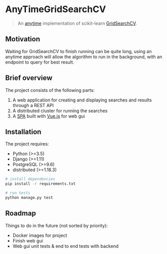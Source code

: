 # AnyTimeGridSearchCV

> An [anytime](https://en.wikipedia.org/wiki/Anytime_algorithm) implementation of scikit-learn [GridSearchCV](http://scikit-learn.org/stable/modules/generated/sklearn.model_selection.GridSearchCV.html).

## Motivation

Waiting for GridSearchCV to finish running can be quite long, using an anytime approach will allow the algorithm to run in the background, with an endpoint to query for best result.

## Brief overview

The project consists of the following parts:

1. A web application for creating and displaying searches and results through a REST API
2. A distributed cluster for running the searches
3. A [SPA](https://en.wikipedia.org/wiki/Single-page_application) built with [Vue.js](https://vuejs.org/v2/guide/) for web gui


## Installation

The project requires:

* Python (>=3.5)
* Django (>=1.11)
* PostgreSQL (>=9.6)
* distributed (>=1.18.3)

``` bash
# install dependencies
pip install -r requirements.txt

# run tests
python manage.py test
```

## Roadmap

Things to do in the future (not sorted by priority):

* Docker images for project
* Finish web gui
* Web gui unit tests & end to end tests with backend
